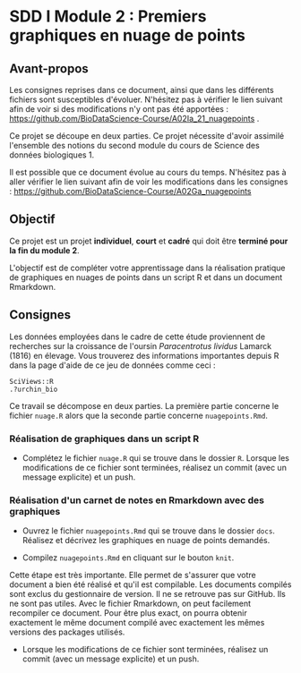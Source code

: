 # SDD I Module 2 : Premiers graphiques en nuage de points

## Avant-propos

Les consignes reprises dans ce document, ainsi que dans les différents fichiers sont susceptibles d'évoluer. N'hésitez pas à vérifier le lien suivant afin de voir si des modifications n'y ont pas été apportées : <https://github.com/BioDataScience-Course/A02Ia_21_nuagepoints> .

Ce projet se découpe en deux parties. Ce projet nécessite d'avoir assimilé l'ensemble des notions du second module du cours de Science des données biologiques 1.


Il est possible que ce document évolue au cours du temps. N'hésitez pas à aller vérifier le lien suivant afin de voir les modifications dans les consignes : <https://github.com/BioDataScience-Course/A02Ga_nuagepoints>

## Objectif

Ce projet est un projet **individuel**, **court** et **cadré** qui doit être **terminé pour la fin du module 2**.  

L'objectif est de compléter votre apprentissage dans la réalisation pratique de graphiques en nuages de points dans un script R et dans un document Rmarkdown. 

## Consignes 

Les données employées dans le cadre de cette étude proviennent de recherches sur la croissance de l'oursin *Paracentrotus lividus* Lamarck (1816) en élevage. Vous trouverez des informations importantes depuis R dans la page d'aide de ce jeu de données comme ceci :

```
SciViews::R
.?urchin_bio
```

Ce travail se décompose en deux parties. La première partie concerne le fichier `nuage.R` alors que la seconde partie concerne `nuagepoints.Rmd`.

### Réalisation de graphiques dans un script R

- Complétez le fichier `nuage.R` qui se trouve dans le dossier `R`.  Lorsque les modifications de ce fichier sont terminées, réalisez un commit (avec un message explicite) et un push.

### Réalisation d'un carnet de notes en Rmarkdown avec des graphiques

- Ouvrez le fichier `nuagepoints.Rmd` qui se trouve dans le dossier `docs`. Réalisez et décrivez les graphiques en nuage de points demandés. 

- Compilez `nuagepoints.Rmd` en cliquant sur le bouton `knit`. 

Cette étape est très importante. Elle permet de s'assurer que votre document a bien été réalisé et qu'il est compilable. Les documents compilés sont exclus du gestionnaire de version. Il ne se retrouve pas sur GitHub. Ils ne sont pas utiles.  Avec le fichier Rmarkdown, on peut facilement recompiler ce document. Pour être plus exact, on pourra obtenir exactement le même document compilé avec exactement les mêmes versions des packages utilisés. 

- Lorsque les modifications de ce fichier sont terminées, réalisez un commit (avec un message explicite) et un push.
